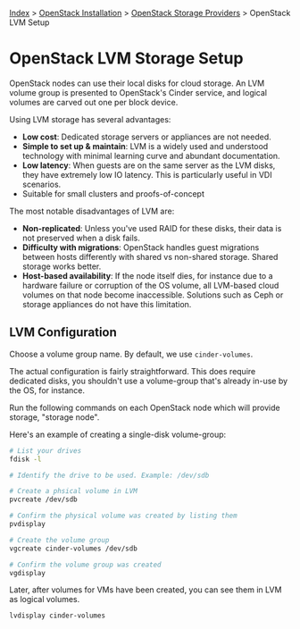 [Index](/)
\> [OpenStack Installation](/openstack-install.html)
\> [OpenStack Storage Providers](/openstack-storage-providers.html)
\> OpenStack LVM Setup

# OpenStack LVM Storage Setup

OpenStack nodes can use their local disks for cloud storage. An LVM
volume group is presented to OpenStack's Cinder service, and logical volumes
are carved out one per block device.

Using LVM storage has several advantages:

- **Low cost**: Dedicated storage servers or appliances are not needed.
- **Simple to set up & maintain**: LVM is a widely used and understood
  technology with minimal learning curve and abundant documentation.
- **Low latency**:  When guests are on the same server as the LVM disks, they
  have extremely low IO latency. This is particularly useful in VDI scenarios.
- Suitable for small clusters and proofs-of-concept

The most notable disadvantages of LVM are:

- **Non-replicated**: Unless you've used RAID for these disks, their data is
  not preserved when a disk fails.
- **Difficulty with migrations**: OpenStack handles guest migrations between
  hosts differently with shared vs non-shared storage. Shared storage works
  better.
- **Host-based availability**: If the node itself dies, for instance due to a
  hardware failure or corruption of the OS volume, all LVM-based cloud volumes
  on that node become inaccessible. Solutions such as Ceph or storage
  appliances do not have this limitation.


## LVM Configuration

Choose a volume group name. By default, we use `cinder-volumes`.

The actual configuration is fairly straightforward. This does require dedicated
disks, you shouldn't use a volume-group that's already in-use by the OS, for
instance.

Run the following commands on each OpenStack node which will provide storage,
"storage node".

Here's an example of creating a single-disk volume-group:

```bash
# List your drives
fdisk -l

# Identify the drive to be used. Example: /dev/sdb

# Create a phsical volume in LVM
pvcreate /dev/sdb

# Confirm the physical volume was created by listing them
pvdisplay

# Create the volume group
vgcreate cinder-volumes /dev/sdb

# Confirm the volume group was created
vgdisplay
```

Later, after volumes for VMs have been created, you can see them in LVM as
logical volumes.

```bash
lvdisplay cinder-volumes
```
